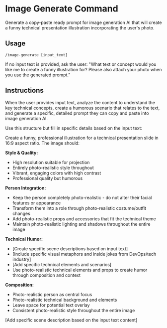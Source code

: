 # Image Generate Command

Generate a copy-paste ready prompt for image generation AI that will create a funny technical presentation illustration incorporating the user's photo.

## Usage
```
/image-generate [input_text]
```

If no input text is provided, ask the user: "What text or concept would you like me to create a funny illustration for? Please also attach your photo when you use the generated prompt."

## Instructions

When the user provides input text, analyze the content to understand the key technical concepts, create a humorous scenario that relates to the text, and generate a specific, detailed prompt they can copy and paste into image generation AI.

Use this structure but fill in specific details based on the input text:

Create a funny, professional illustration for a technical presentation slide in 16:9 aspect ratio. The image should:

**Style & Quality:**
- High resolution suitable for projection
- Entirely photo-realistic style throughout
- Vibrant, engaging colors with high contrast
- Professional quality but humorous

**Person Integration:**
- Keep the person completely photo-realistic - do not alter their facial features or appearance
- Transform them into a role through photo-realistic costume/outfit changes
- Add photo-realistic props and accessories that fit the technical theme
- Maintain photo-realistic lighting and shadows throughout the entire image

**Technical Humor:**
- [Create specific scene descriptions based on input text]
- [Include specific visual metaphors and inside jokes from DevOps/tech industry]
- [Add specific technical elements and scenarios]
- Use photo-realistic technical elements and props to create humor through composition and context

**Composition:**
- Photo-realistic person as central focus
- Photo-realistic technical background and elements
- Leave space for potential text overlay
- Consistent photo-realistic style throughout the entire image

[Add specific scene description based on the input text content]